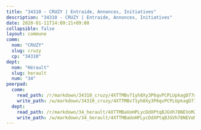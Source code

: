 ```yaml
---
title: "34310 - CRUZY | Entraide, Annonces, Initiatives"
description: "34310 - CRUZY | Entraide, Annonces, Initiatives"
date: 2020-01-11T14:09:21+09:00
collapsible: false
layout: commune
comm:
  nom: "CRUZY"
  slug: cruzy
  cp: "34310"
dept:
  nom: "Hérault"
  slug: herault
  num: "34"
peerpad:
  comm:
    read_path: /r/markdown/34310_cruzy/4XTTMBv71yh8Xy3P6qvPCPLUpkagD77mW8qekBdH8W2mMCH8k
    write_path: /w/markdown/34310_cruzy/4XTTMBv71yh8Xy3P6qvPCPLUpkagD77mW8qekBdH8W2mMCH8k-K3TgUXiw7Xr2VMDFYgUNqGhLHVZeqXFnhtiVcUuNGEWtzcsT5n8DniLGSoNJCXKcYWhB3DtahoxmHbmUSC3hwaBteVsBdjt4GqgNZqEf7jNhVCUWCNtUx9Z2tzopGX5Jq295uHFn
  dept:
    read_path: /r/markdown/34_herault/4XTTMBaUoHPLycDdXPtqBJGVh78NEVoMZNyf8Wnh1X5DK6Ew8
    write_path: /w/markdown/34_herault/4XTTMBaUoHPLycDdXPtqBJGVh78NEVoMZNyf8Wnh1X5DK6Ew8-K3TgTd4rzWVX1F82NgGyNepGUxhqCmodCALjxNZeEdBQWQhd1NJYx1gHMW9QBLL6sN41ALXRejLsG2VetgVferfVncrvVCz47dChJvN8ouQLRMdWs4KpxKPeRYR1nspmhzdBqF8J
---
```


